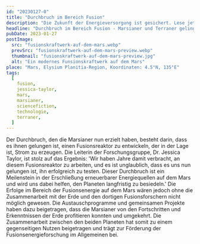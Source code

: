 ```yaml
---
id: "20230127-0"
title: "Durchbruch im Bereich Fusion"
description: "Die Zukunft der Energieversorgung ist gesichert. Lese jetzt weiter und entdecke, wie die Fusion die Zukunft verändern wird!"
headline: "Durchbruch im Bereich Fusion - Marsianer und Terraner gelingt Durchbruch."
pubDate: 2023-01-27
postImage:
  src: "fusionskraftwerk-auf-dem-mars.webp"
  prevSrc: "fusionskraftwerk-auf-dem-mars-preview.webp"
  thumbnail: "fusionskraftwerk-auf-dem-mars-preview.jpg"
  alt: "Ein modernes Funsionskraftwerk auf dem Mars"
place: "Mars, Elysium Planitia-Region, Koordinaten: 4.5°N, 135°E"
tags:
  [
    fusion,
    jessica-taylor,
    mars,
    marsianer,
    sciencefiction,
    technologie,
    terraner,
  ]
---
```


Der Durchbruch, den die Marsianer nun erzielt haben, besteht darin, dass es ihnen gelungen ist, einen Fusionsreaktor zu entwickeln, der in der Lage ist, Strom zu erzeugen.
Die Leiterin der Forschungsgruppe, Dr. Jessica Taylor, ist stolz auf das Ergebnis: 'Wir haben Jahre damit verbracht, an diesem Fusionsreaktor zu arbeiten, und es ist unglaublich, dass es uns nun gelungen ist, ihn erfolgreich zu testen.
Dieser Durchbruch ist ein Meilenstein in der Erschließung erneuerbarer Energiequellen auf dem Mars und wird uns dabei helfen, den Planeten langfristig zu besiedeln.'
Die Erfolge im Bereich der Fusionsenergie auf dem Mars wären jedoch ohne die Zusammenarbeit mit der Erde und den dortigen Fusionsforschern nicht möglich gewesen. Die Austauschprogramme und gemeinsamen Projekte haben dazu beigetragen, dass die Marsianer von den Fortschritten und Erkenntnissen der Erde profitieren konnten und umgekehrt. Die Zusammenarbeit zwischen den beiden Planeten hat somit zu einem gegenseitigen Nutzen beigetragen und trägt zur Förderung der Fusionsenergieforschung im Allgemeinen bei.
